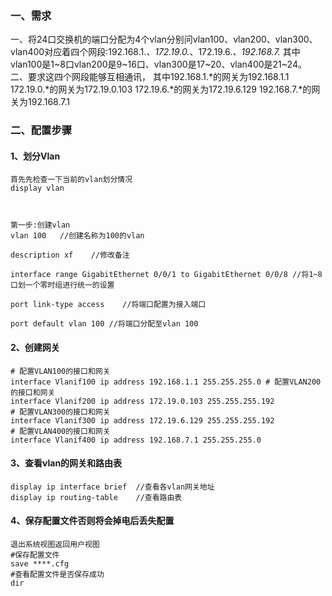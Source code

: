 ### 一、需求
一、将24口交换机的端口分配为4个vlan分别问vlan100、vlan200、vlan300、vlan400对应着四个网段:192.168.1.*、172.19.0.*、172.19.6.*、192.168.7.*    其中vlan100是1~8口vlan200是9~16口、vlan300是17~20、vlan400是21~24。 
二、要求这四个网段能够互相通讯，
其中192.168.1.*的网关为192.168.1.1
172.19.0.*的网关为172.19.0.103
172.19.6.*的网关为172.19.6.129
192.168.7.*的网关为192.168.7.1




### 二、配置步骤
#### 1、划分Vlan
```shell
首先先检查一下当前的vlan划分情况
display vlan



第一步:创建vlan
vlan 100   //创建名称为100的vlan

description xf    //修改备注

interface range GigabitEthernet 0/0/1 to GigabitEthernet 0/0/8 //将1~8口划一个零时组进行统一的设置

port link-type access    //将端口配置为接入端口

port default vlan 100 //将端口分配至vlan 100

```

#### 2、创建网关
```shell
# 配置VLAN100的接口和网关 
interface Vlanif100 ip address 192.168.1.1 255.255.255.0 # 配置VLAN200的接口和网关 
interface Vlanif200 ip address 172.19.0.103 255.255.255.192
# 配置VLAN300的接口和网关 
interface Vlanif300 ip address 172.19.6.129 255.255.255.192
# 配置VLAN400的接口和网关 
interface Vlanif400 ip address 192.168.7.1 255.255.255.0
```

#### 3、查看vlan的网关和路由表
```shell
display ip interface brief  //查看各vlan网关地址
display ip routing-table    //查看路由表
```

#### 4、保存配置文件否则将会掉电后丢失配置
```shell
退出系统视图返回用户视图
#保存配置文件
save ****.cfg
#查看配置文件是否保存成功
dir

```
